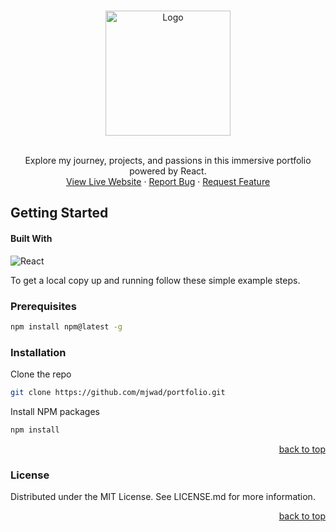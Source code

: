 <a name="readme-top"></a>

<!-- PROJECT LOGO -->

<br />
<div align="center">
  <a href="https://github.com/mjwad/portfolio">
    <img src="src/images/logo.svg" alt="Logo" width="200" height="200">
  </a>

  <p align="center">
    <br/>
    Explore my journey, projects, and passions in this immersive portfolio powered by React.
    <br/>
    <a href="https://mjwad.github.io/portfolio/">View Live Website</a>
    ·
    <a href="https://mjwad.github.io/portfolio/issues">Report Bug</a>
    ·
    <a href="https://mjwad.github.io/portfolio/issues">Request Feature</a>
  </p>
</div>

<!-- GETTING STARTED -->

## Getting Started

#### Built With

![React](https://img.shields.io/badge/React-20232A?style=for-the-badge&logo=React&logoColor=61DAFB)


To get a local copy up and running follow these simple example steps.

### Prerequisites

  ```sh
  npm install npm@latest -g
  ```

### Installation

Clone the repo
  ```sh
  git clone https://github.com/mjwad/portfolio.git
  ```

Install NPM packages
  ```sh
  npm install
  ```

<p align="right"><a href="#readme-top">back to top</a></p>
<!-- LICENSE -->

### License
Distributed under the MIT License. See LICENSE.md for more information.

<p align="right"><a href="#readme-top">back to top</a></p>
<!-- QUESTIONS -->